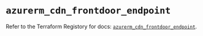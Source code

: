 # `azurerm_cdn_frontdoor_endpoint`

Refer to the Terraform Registory for docs: [`azurerm_cdn_frontdoor_endpoint`](https://www.terraform.io/docs/providers/azurerm/r/cdn_frontdoor_endpoint).
